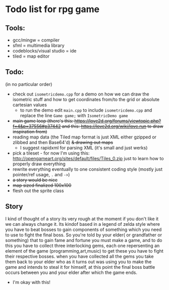 Todo list for rpg game
=================

Tools:
--------
* gcc/mingw = compiler
* sfml = multimedia library
* codeblocks/visual studio = ide
* tiled = map editor

Todo:
--------
(in no particular order)
- check out `isometricdemo.cpp` for a demo on how we can draw the isometric stuff and how to get coordinates from/to the grid or absolute cartesian values
  - to run the demo edit `main.cpp` to include `isometricdemo.cpp` and replace the line `Game game;` with `IsometricDemo game`
- ~~main game loop (there's this: https://love2d.org/forums/viewtopic.php?f=4&p=37556#p37442 and this: https://love2d.org/wiki/love.run to draw inspiration from)~~
- reading map data (the Tiled map format is just XML either gzipped or zlibbed and then Base64'd) ~~& drawing out maps~~
  - I suggest rapidxml for parsing XML (it's small and just werks)
- pick a tileset - for now I'm using this: http://opengameart.org/sites/default/files/Tiles_0.zip just to learn how to properly draw everything
- rewrite everything eventually to one consistent coding style (mostly just pointer/ref usage, `.` and `->`)
- ~~a story would be nice~~
- ~~map sized finalized 100x100~~
- flesh out the sprite class


Story
------
I kind of thought of a story its very rough at the moment if you don't like it we can always change it.
Its kindof based in a legend of zelda style where you have to beat bosses to gain components of something
which you need to use to fight the final boss. So you're told by your elder( or grandfather or something)
that to gain fame and fortune you must make a game, and to do this you have to collect three interlocking 
gems, each one repersenting an element of the game (programming,art,music) to get these you have to fight
their respective bosses. when you have collected all the gems you take them back to your elder who as it 
turns out was using you to make the game and intends to steal it for himself, at this point the final boss 
battle occurs between you and your elder after which the game ends.
- I'm okay with this!

